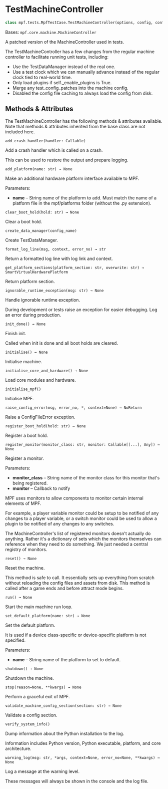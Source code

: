 # TestMachineController

``` python
class mpf.tests.MpfTestCase.TestMachineController(options, config, config_patches, config_defaults, clock, mock_data, enable_plugins=False)
```

Bases: `mpf.core.machine.MachineController`

A patched version of the MachineController used in tests.

The TestMachineController has a few changes from the regular machine controller to facilitate running unit tests, including:

* Use the TestDataManager instead of the real one.
* Use a test clock which we can manually advance instead of the regular clock tied to real-world time.
* Only load plugins if self._enable_plugins is True.
* Merge any test_config_patches into the machine config.
* Disabled the config file caching to always load the config from disk.

## Methods & Attributes

The TestMachineController has the following methods & attributes available. Note that methods & attributes inherited from the base class are not included here.

`add_crash_handler(handler: Callable)`

Add a crash handler which is called on a crash.

This can be used to restore the output and prepare logging.

`add_platform(name: str) → None`

Make an additional hardware platform interface available to MPF.

Parameters:

* **name** – String name of the platform to add. Must match the name of a platform file in the mpf/platforms folder (without the .py extension).

`clear_boot_hold(hold: str) → None`

Clear a boot hold.

`create_data_manager(config_name)`

Create TestDataManager.

`format_log_line(msg, context, error_no) → str`

Return a formatted log line with log link and context.

`get_platform_sections(platform_section: str, overwrite: str) → SmartVirtualHardwarePlatform`

Return platform section.

`ignorable_runtime_exception(msg: str) → None`

Handle ignorable runtime exception.

During development or tests raise an exception for easier debugging. Log an error during production.

`init_done() → None`

Finish init.

Called when init is done and all boot holds are cleared.

`initialise() → None`

Initialise machine.

`initialise_core_and_hardware() → None`

Load core modules and hardware.

`initialise_mpf()`

Initialise MPF.

`raise_config_error(msg, error_no, *, context=None) → NoReturn`

Raise a ConfigFileError exception.

`register_boot_hold(hold: str) → None`

Register a boot hold.

`register_monitor(monitor_class: str, monitor: Callable[[...], Any]) → None`

Register a monitor.

Parameters:

* **monitor_class** – String name of the monitor class for this monitor that's being registered.
* **monitor** – Callback to notify

MPF uses monitors to allow components to monitor certain internal elements of MPF.

For example, a player variable monitor could be setup to be notified of any changes to a player variable, or a switch monitor could be used to allow a plugin to be notified of any changes to any switches.

The MachineController's list of registered monitors doesn't actually do anything. Rather it's a dictionary of sets which the monitors themselves can reference when they need to do something. We just needed a central registry of monitors.

`reset() → None`

Reset the machine.

This method is safe to call. It essentially sets up everything from scratch without reloading the config files and assets from disk. This method is called after a game ends and before attract mode begins.

`run() → None`

Start the main machine run loop.

`set_default_platform(name: str) → None`

Set the default platform.

It is used if a device class-specific or device-specific platform is not specified.

Parameters:

* **name** – String name of the platform to set to default.

`shutdown() → None`

Shutdown the machine.

`stop(reason=None, **kwargs) → None`

Perform a graceful exit of MPF.

`validate_machine_config_section(section: str) → None`

Validate a config section.

`verify_system_info()`

Dump information about the Python installation to the log.

Information includes Python version, Python executable, platform, and core architecture.

`warning_log(msg: str, *args, context=None, error_no=None, **kwargs) → None`

Log a message at the warning level.

These messages will always be shown in the console and the log file.
